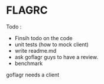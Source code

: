 # FLAGRC


Todo : 
- Finsih todo on the code
- unit tests (how to mock client)
- write readme.md
- ask goflagr guys to have a review.
- benchmark


goflagr needs a client

